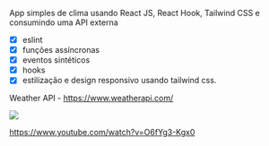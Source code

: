 App simples de clima usando React JS, React Hook, Tailwind CSS e consumindo uma API externa

- [x] eslint 
- [x] funções assíncronas
- [x] eventos sintéticos
- [x] hooks
- [x] estilização e design responsivo usando tailwind css.

Weather API - https://www.weatherapi.com/

<img src="api.JPG">

https://www.youtube.com/watch?v=O6fYg3-Kgx0

